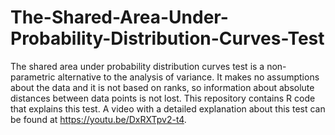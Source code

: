 
# The-Shared-Area-Under-Probability-Distribution-Curves-Test

The shared area under probability distribution curves test is a non-parametric alternative to the analysis of variance. It makes no assumptions about the data and it is not based on ranks, so information about absolute distances between data points is not lost. This repository contains R code that explains this test. A video with a detailed explanation about this test can be found at https://youtu.be/DxRXTpv2-t4.
